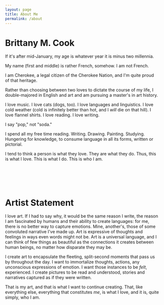 ```yaml
---
layout: page
title: About Me
permalink: /about
---
```


# Brittany M. Cook

If it's after mid-January, my age is whatever year it is minus two millennia.

My name (first and middle) is rather French, somehow. I am not French.

I am Cherokee, a legal citizen of the Cherokee Nation, and I'm quite proud of that heritage.

Rather than choosing between two loves to dictate the course of my life, I double-majored in English and art and am pursuing a master's in art history.

I love music. I love cats (dogs, too). I love languages and linguistics. I love cold weather (cold is infinitely better than hot, and I *will* die on that hill). I love flannel shirts. I love reading. I love writing.

I say "pop," not "soda."

I spend all my free time reading. Writing. Drawing. Painting. Studying. Hungering for knowledge, to consume language in all its forms, written or pictorial.

I tend to think a person is what they love. They are what they do. Thus, this is what I love. This is what I do. This is who I am.

<pre>




</pre>

# Artist Statement

I love art. If I had to say why, it would be the same reason I write, the reason I am fascinated by humans and their ability to create languages: for me, there is no better way to capture emotions. Mine, another's, those of some convoluted narrative I've made up. Art is expressive of thoughts and feelings in ways even words might not be. Art is a universal language, and I can think of few things as beautiful as the connections it creates between human beings, no matter how disparate they may be.

I create art to encapsulate the fleeting, split-second moments that pass us by throughout the day. I want to immortalize thoughts, actions, any unconscious expressions of emotion. I want those instances to be *felt*, experienced. I create pictures to be read and understood, stories and narratives captured as if they were written.

That is my art, and that is what I want to continue creating. That, like everything else, everything that constitutes _me_, is what I love, and it is, quite simply, who I am.
